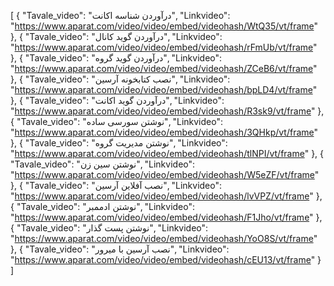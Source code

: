 [
  {
    "Tavale_video": "درآوردن شناسه اکانت",
    "Linkvideo": "https://www.aparat.com/video/video/embed/videohash/WtQ35/vt/frame"
  },
  {
    "Tavale_video": "درآوردن گوید کانال",
    "Linkvideo": "https://www.aparat.com/video/video/embed/videohash/rFmUb/vt/frame"
  },
  {
    "Tavale_video": "درآوردن گوید گروه",
    "Linkvideo": "https://www.aparat.com/video/video/embed/videohash/ZCeB6/vt/frame"
  },
  {
    "Tavale_video": "نصب کتابخونه آرسین",
    "Linkvideo": "https://www.aparat.com/video/video/embed/videohash/bpLD4/vt/frame"
  },
  {
    "Tavale_video": "درآوردن گوید اکانت",
    "Linkvideo": "https://www.aparat.com/video/video/embed/videohash/R3sk9/vt/frame"
  },
  {
    "Tavale_video": "نوشتن سورسی ساده",
    "Linkvideo": "https://www.aparat.com/video/video/embed/videohash/3QHkp/vt/frame"
  },
  {
    "Tavale_video": "نوشتن مدیریت گروه",
    "Linkvideo": "https://www.aparat.com/video/video/embed/videohash/tlNPI/vt/frame"
  },
  {
    "Tavale_video": "نوشتن سین زن",
    "Linkvideo": "https://www.aparat.com/video/video/embed/videohash/W5eZF/vt/frame"
  },
  {
    "Tavale_video": "نصب آفلاین آرسین",
    "Linkvideo": "https://www.aparat.com/video/video/embed/videohash/lvVPZ/vt/frame"
  },
  {
    "Tavale_video": "نوشتن ادممبر",
    "Linkvideo": "https://www.aparat.com/video/video/embed/videohash/F1Jho/vt/frame"
  },
  {
    "Tavale_video": "نوشتن پست گذار",
    "Linkvideo": "https://www.aparat.com/video/video/embed/videohash/YoO8S/vt/frame"
  },
  {
    "Tavale_video": "نصب آرسین با میرور",
    "Linkvideo": "https://www.aparat.com/video/video/embed/videohash/cEU13/vt/frame"
  }
]
